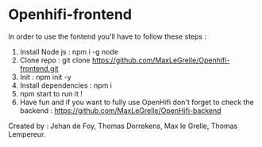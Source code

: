 # Openhifi-frontend

In order to use the fontend you'll have to follow these steps :
  1) Install Node js : npm i -g node
  2) Clone repo : git clone https://github.com/MaxLeGrelle/Openhifi-frontend.git
  3) Init : npm init -y
  4) Install dependencies : npm i
  5) npm start to run it !
  6) Have fun and if you want to fully use OpenHifi don't forget to check the backend : https://github.com/MaxLeGrelle/OpenHifi-backend
  
Created by : Jehan de Foy, Thomas Dorrekens, Max le Grelle, Thomas Lempereur.
